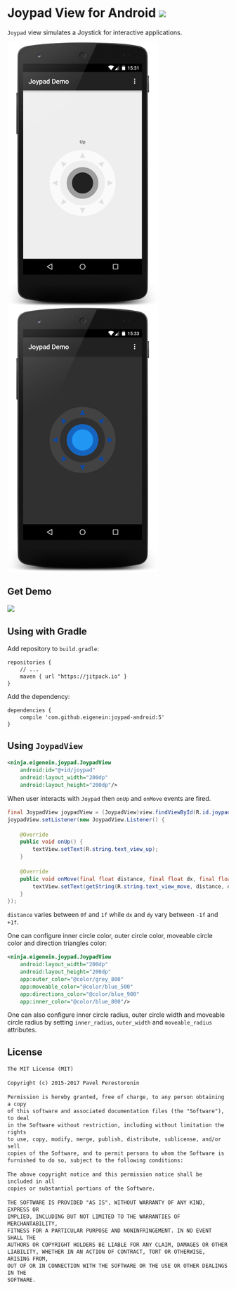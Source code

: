 # Joypad View for Android [![](https://img.shields.io/github/release/eigenein/joypad-android.svg?label=JitPack)](https://jitpack.io/#eigenein/joypad-android/)

`Joypad` view simulates a Joystick for interactive applications.

![Light colors example](store/screenshot_light_small.png) ![](store/screenshot_dark_small.png)

## Get Demo

[![](https://developer.android.com/images/brand/en_generic_rgb_wo_60.png)](https://play.google.com/store/apps/details?id=ninja.eigenein.joypad.app)

## Using with Gradle

Add repository to `build.gradle`:

```
repositories {
    // ...
    maven { url "https://jitpack.io" }
}
```

Add the dependency:

```
dependencies {
    compile 'com.github.eigenein:joypad-android:5'
}
```

## Using `JoypadView`

```xml
<ninja.eigenein.joypad.JoypadView
    android:id="@+id/joypad"
    android:layout_width="200dp"
    android:layout_height="200dp"/>
```

When user interacts with `Joypad` then `onUp` and `onMove` events are fired.

```java
final JoypadView joypadView = (JoypadView)view.findViewById(R.id.joypad);
joypadView.setListener(new JoypadView.Listener() {

    @Override
    public void onUp() {
        textView.setText(R.string.text_view_up);
    }

    @Override
    public void onMove(final float distance, final float dx, final float dy) {
        textView.setText(getString(R.string.text_view_move, distance, dx, dy));
    }
});
```

`distance` varies between `0f` and `1f` while `dx` and `dy` vary between `-1f` and `+1f`.

One can configure inner circle color, outer circle color, moveable circle color and direction triangles color:

```xml
<ninja.eigenein.joypad.JoypadView
    android:layout_width="200dp"
    android:layout_height="200dp"
    app:outer_color="@color/grey_800"
    app:moveable_color="@color/blue_500"
    app:directions_color="@color/blue_900"
    app:inner_color="@color/blue_800"/>
```

One can also configure inner circle radius, outer circle width and moveable circle radius by setting `inner_radius`, `outer_width` and `moveable_radius` attributes.

## License

```
The MIT License (MIT)

Copyright (c) 2015-2017 Pavel Perestoronin

Permission is hereby granted, free of charge, to any person obtaining a copy
of this software and associated documentation files (the "Software"), to deal
in the Software without restriction, including without limitation the rights
to use, copy, modify, merge, publish, distribute, sublicense, and/or sell
copies of the Software, and to permit persons to whom the Software is
furnished to do so, subject to the following conditions:

The above copyright notice and this permission notice shall be included in all
copies or substantial portions of the Software.

THE SOFTWARE IS PROVIDED "AS IS", WITHOUT WARRANTY OF ANY KIND, EXPRESS OR
IMPLIED, INCLUDING BUT NOT LIMITED TO THE WARRANTIES OF MERCHANTABILITY,
FITNESS FOR A PARTICULAR PURPOSE AND NONINFRINGEMENT. IN NO EVENT SHALL THE
AUTHORS OR COPYRIGHT HOLDERS BE LIABLE FOR ANY CLAIM, DAMAGES OR OTHER
LIABILITY, WHETHER IN AN ACTION OF CONTRACT, TORT OR OTHERWISE, ARISING FROM,
OUT OF OR IN CONNECTION WITH THE SOFTWARE OR THE USE OR OTHER DEALINGS IN THE
SOFTWARE.
```
